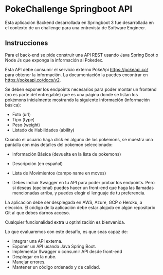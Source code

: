# PokeChallenge Springboot API

Esta aplicación Backend desarrollada en Springboot 3 fue desarrollada en el contexto de un challenge para una entrevista de Software Engineer.

## Instrucciones
Para el back-end se pide construir una API REST usando Java Spring Boot o Node Js que exponga la información al Pokedex.

Esta API debe consumir el servicio externo PokeApi https://pokeapi.co/ para obtener la información. La documentación la puedes encontrar en https://pokeapi.co/docs/v2.

Se deben exponer los endpoints necesarios para poder montar un frontend (no es parte del entregable) que es una página donde se listan los pokémons inicialmente mostrando la siguiente información (información básica):
* Foto (url)
* Tipo (type)
* Peso (weight)
* Listado de Habilidades (ability)

Cuando el usuario haga click en alguno de los pokemons, se muestra una pantalla con más detalles del pokemon seleccionado:
* Información Básica (devuelta en la lista de pokemons)
* Descripción (en español)
* Lista de Movimientos (campo name en moves)

* Debes incluir Swagger en tu API para poder probar los endpoints. Pero si deseas (opcional) puedes hacer un front-end que haga las llamadas mencionadas arriba, y puedes elegir el lenguaje de tu preferencia.

La aplicación debe ser desplegada en AWS, Azure, GCP o Heroku, a elección. El código de la aplicación debe estar alojado en algún repositorio Git al que debes darnos acceso.

Cualquier funcionalidad extra u optimización es bienvenida.

Lo que evaluaremos con este desafío, es que seas capaz de:
* Integrar una API externa.
* Exponer un API usando Java Spring Boot.
* Implementar Swagger o consumir API desde front-end
* Desplegar en la nube.
* Manejar errores.
* Mantener un código ordenado y de calidad.
